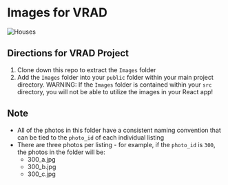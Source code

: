 # Images for VRAD
![Houses](https://media.giphy.com/media/pwZQukFKVFM64/giphy.gif)

## Directions for VRAD Project

1. Clone down this repo to extract the `Images` folder
2. Add the `Images` folder into your `public` folder within your main project directory. WARNING: If the `Images` folder is contained within your `src` directory, you will not be able to utilize the images in your React app! 

## Note
* All of the photos in this folder have a consistent naming convention that can be tied to the `photo_id` of each individual listing
* There are three photos per listing - for example, if the `photo_id` is `300`, the photos in the folder will be:
  * 300_a.jpg
  * 300_b.jpg
  * 300_c.jpg
